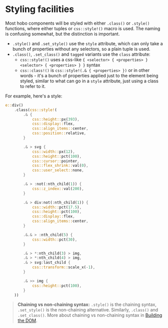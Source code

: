 # Styling facilities

Most hobo components will be styled with either `.class()` or `.style()` functions, where either tuples or `css::style!()` macro is used. The naming is confusing somewhat, but the distinction is important.

* `.style()` and `.set_style()` use the `style` attribute, which can only take a bunch of properties without any selectors, so a plain tuple is used.
* `.class()`, `.set_class()` and `tagged` variants use the `class` attribute:
	* `css::style!()` uses a css-like `{ <selector> { <properties> } <selector> { <properties> } }` syntax
	* `css::class!()` is `css::style!(.& { <properties> })` or in other words - it's a bunch of properties applied just to the element being styled, similar to what can go in a `style` attribute, just using a class to refer to it.

For example, here's a style:

```rust
e::div()
    .class(css::style!(
        .& {
            css::height::px(393),
            css::display::flex,
            css::align_items::center,
            css::position::relative,
        }

        .& > svg {
            css::width::px(12),
            css::height::pct(100),
            css::cursor::pointer,
            css::flex_shrink::val(0),
            css::user_select::none,
        }

        .& > :not(:nth_child(1)) {
            css::z_index::val(200),
        }

        .& > div:not(:nth_child(1)) {
            css::width::pct(17.5),
            css::height::pct(100),
            css::display::flex,
            css::align_items::center,
        }

        .&.& > :nth_child(5) {
            css::width::pct(30),
        }

        .& > *:nth_child(3) > img,
        .& > *:nth_child(4) > img,
        .& > svg:last_child {
			css::transform::scale_x(-1),
        }

        .& >> img {
            css::height::pct(100),
        }
    ))
```

> **Chaining vs non-chaining syntax:** `.style()` is the chaining syntax, `.set_style()` is the non-chaining alternative. Similarly, `.class()` and `.set_class()`. More about chaining vs non-chaining syntax in [Building the DOM](../building-the-dom.md#chaining-vs-non-chaining-syntax).
